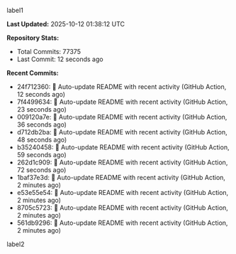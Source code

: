 
label1 
<!-- ACTIVITY_START -->
**Last Updated:** 2025-10-12 01:38:12 UTC

**Repository Stats:**
- Total Commits: 77375
- Last Commit: 12 seconds ago

**Recent Commits:**
- 24f712360: 🤖 Auto-update README with recent activity (GitHub Action, 12 seconds ago)
- 7f4499634: 🤖 Auto-update README with recent activity (GitHub Action, 23 seconds ago)
- 009120a7e: 🤖 Auto-update README with recent activity (GitHub Action, 36 seconds ago)
- d712db2ba: 🤖 Auto-update README with recent activity (GitHub Action, 48 seconds ago)
- b35240458: 🤖 Auto-update README with recent activity (GitHub Action, 59 seconds ago)
- 262d1c909: 🤖 Auto-update README with recent activity (GitHub Action, 72 seconds ago)
- 1baf37e3d: 🤖 Auto-update README with recent activity (GitHub Action, 2 minutes ago)
- e53e55e54: 🤖 Auto-update README with recent activity (GitHub Action, 2 minutes ago)
- 8705c5723: 🤖 Auto-update README with recent activity (GitHub Action, 2 minutes ago)
- 561db9296: 🤖 Auto-update README with recent activity (GitHub Action, 2 minutes ago)
<!-- ACTIVITY_END -->

label2
